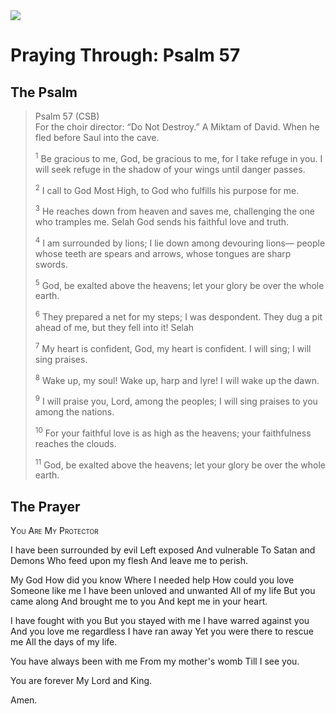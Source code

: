 <img class="intro-right" src="/images/art-paris-psalter.jpg">

# Praying Through: Psalm 57

## The Psalm

>Psalm 57 (CSB)  
><sup></sup> For the choir director: “Do Not Destroy.” A Miktam of David. When he fled before Saul into the cave. 
>
><sup>1</sup> Be gracious to me, God, be gracious to me, for I take refuge in you. I will seek refuge in the shadow of your wings until danger passes. 
>
><sup>2</sup> I call to God Most High, to God who fulfills his purpose for me. 
>
><sup>3</sup> He reaches down from heaven and saves me, challenging the one who tramples me. Selah God sends his faithful love and truth. 
>
><sup>4</sup> I am surrounded by lions; I lie down among devouring lions— people whose teeth are spears and arrows, whose tongues are sharp swords. 
>
><sup>5</sup> God, be exalted above the heavens; let your glory be over the whole earth. 
>
><sup>6</sup> They prepared a net for my steps; I was despondent. They dug a pit ahead of me, but they fell into it! Selah 
>
><sup>7</sup> My heart is confident, God, my heart is confident. I will sing; I will sing praises. 
>
><sup>8</sup> Wake up, my soul! Wake up, harp and lyre! I will wake up the dawn. 
>
><sup>9</sup> I will praise you, Lord, among the peoples; I will sing praises to you among the nations. 
>
><sup>10</sup> For your faithful love is as high as the heavens; your faithfulness reaches the clouds. 
>
><sup>11</sup> God, be exalted above the heavens; let your glory be over the whole earth.

## The Prayer

<div style="font-variant: small-caps;">
You Are My Protector
</div>
 

I have been surrounded by evil
Left exposed
And vulnerable
To Satan and Demons
Who feed upon my flesh
And leave me to perish.

My God
How did you know
Where I needed help
How could you love 
Someone like me
I have been unloved and unwanted
All of my life
But you came along
And brought me to you
And kept me in your heart.

I have fought with you
But you stayed with me
I have warred against you
And you love me regardless
I have ran away
Yet you were there to rescue me
All the days of my life.

You have always been with me
From my mother's womb
Till I see you.

You are forever
My Lord and King.

Amen.
